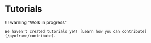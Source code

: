 # Tutorials

!!! warning "Work in progress"

    We haven't created tutorials yet! [Learn how you can contribute](/pyoframe/contribute).